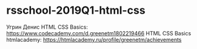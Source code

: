 # rsschool-2019Q1-html-css
Угрин Денис
HTML CSS Basics: https://www.codecademy.com/d.greenetm1802219466
HTML CSS Basics htmlacademy: https://htmlacademy.ru/profile/greenetm/achievements
